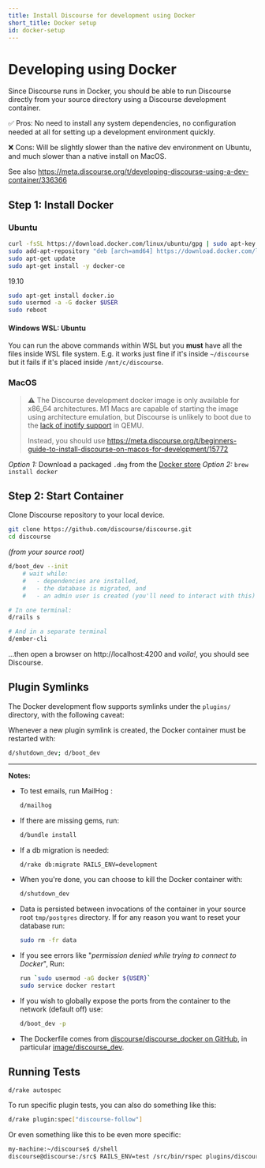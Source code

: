 ```yaml
---
title: Install Discourse for development using Docker
short_title: Docker setup
id: docker-setup
---
```


<div data-theme-toc="true"> </div>

# Developing using Docker

Since Discourse runs in Docker, you should be able to run Discourse directly from your source directory using a Discourse development container.

:white_check_mark: Pros: No need to install any system dependencies, no configuration needed at all for setting up a development environment quickly.

:x: Cons: Will be slightly slower than the native dev environment on Ubuntu, and much slower than a native install on MacOS.

See also https://meta.discourse.org/t/developing-discourse-using-a-dev-container/336366

## Step 1: Install Docker

### Ubuntu

```sh
curl -fsSL https://download.docker.com/linux/ubuntu/gpg | sudo apt-key add -
sudo add-apt-repository "deb [arch=amd64] https://download.docker.com/linux/ubuntu $(lsb_release -cs) stable"
sudo apt-get update
sudo apt-get install -y docker-ce
```

19.10

```sh
sudo apt-get install docker.io
sudo usermod -a -G docker $USER
sudo reboot
```

#### Windows WSL: Ubuntu

You can run the above commands within WSL but you **must** have all the files inside WSL file system. E.g. it works just fine if it's inside `~/discourse` but it fails if it's placed inside `/mnt/c/discourse`.

### MacOS

> :warning: The Discourse development docker image is only available for x86_64 architectures. M1 Macs are capable of starting the image using architecture emulation, but Discourse is unlikely to boot due to the [lack of inotify support](https://github.com/discourse/discourse/pull/13117) in QEMU.
>
> Instead, you should use https://meta.discourse.org/t/beginners-guide-to-install-discourse-on-macos-for-development/15772

_Option 1:_ Download a packaged `.dmg` from the [Docker store](https://store.docker.com/editions/community/docker-ce-desktop-mac)
_Option 2:_ `brew install docker`

## Step 2: Start Container

Clone Discourse repository to your local device.

```sh
git clone https://github.com/discourse/discourse.git
cd discourse
```

_(from your source root)_

```sh
d/boot_dev --init
    # wait while:
    #   - dependencies are installed,
    #   - the database is migrated, and
    #   - an admin user is created (you'll need to interact with this)

# In one terminal:
d/rails s

# And in a separate terminal
d/ember-cli
```

...then open a browser on http://localhost:4200 and _voila!_, you should see Discourse.

## Plugin Symlinks

The Docker development flow supports symlinks under the `plugins/` directory, with the following caveat:

Whenever a new plugin symlink is created, the Docker container must be restarted with:

```sh
d/shutdown_dev; d/boot_dev
```

---

**Notes:**

- To test emails, run MailHog :

  ```sh
  d/mailhog
  ```

- If there are missing gems, run:

  ```sh
  d/bundle install
  ```

- If a db migration is needed:

  ```sh
  d/rake db:migrate RAILS_ENV=development
  ```

- When you're done, you can choose to kill the Docker container with:

  ```sh
  d/shutdown_dev
  ```

- Data is persisted between invocations of the container in your source root `tmp/postgres` directory. If for any reason you want to reset your database run:

  ```sh
  sudo rm -fr data
  ```

- If you see errors like "_permission denied while trying to connect to Docker_", Run:
  ```sh
  run `sudo usermod -aG docker ${USER}`
  sudo service docker restart
  ```
- If you wish to globally expose the ports from the container to the network (default off) use:
  ```sh
  d/boot_dev -p
  ```
- The Dockerfile comes from [discourse/discourse_docker on GitHub](https://github.com/discourse/discourse_docker), in particular [image/discourse_dev](https://github.com/discourse/discourse_docker/tree/master/image/discourse_dev).

## Running Tests

```sh
d/rake autospec
```

To run specific plugin tests, you can also do something like this:

```sh
d/rake plugin:spec["discourse-follow"]
```

Or even something like this to be even more specific:

```sh
my-machine:~/discourse$ d/shell
discourse@discourse:/src$ RAILS_ENV=test /src/bin/rspec plugins/discourse-follow/spec/lib/updater_spec.rb:37
```
